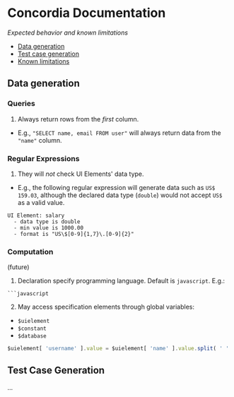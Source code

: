 # Concordia Documentation

*Expected behavior and known limitations*

- [Data generation](#datageneration)
- [Test case generation](#TestCaseGeneration)
- [Known limitations](./limitations.md)


## Data generation

### Queries

1. Always return rows from the *first* column.

- E.g., `"SELECT name, email FROM user"` will always return data from the `"name"` column.

### Regular Expressions

1. They will *not* check UI Elements' data type.

- E.g., the following regular expression will generate data such as `US$ 159.03`, although the declared data type (`double`) would not accept `US$` as a valid value.
```concordia
UI Element: salary
  - data type is double
  - min value is 1000.00
  - format is "US\$[0-9]{1,7}\.[0-9]{2}"
```

### Computation

(future)

1. Declaration specify programming language. Default is `javascript`. E.g.:
```
```javascript
```

2. May access specification elements through global variables:
- `$uielement`
- `$constant`
- `$database`

```javascript
$uielement[ 'username' ].value = $uielement[ 'name' ].value.split( ' ' )[ 0 ];
```


## Test Case Generation

...